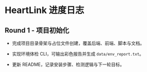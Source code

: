 <!-- 模块说明: HeartLink 项目进度日志，用于记录每轮迭代摘要。 -->
<!-- 行级注释: 一级标题标识文档用途。 -->
# HeartLink 进度日志

<!-- 行级注释: Round 1 小节标题。 -->
## Round 1 - 项目初始化
<!-- 行级注释: 列表项总结目录搭建成果。 -->
- 完成项目目录骨架与占位文件创建，覆盖后端、前端、脚本与文档。
<!-- 行级注释: 列表项总结 CLI 功能。 -->
- 实现环境体检 CLI，可输出彩色报告并生成 `data/env_report.txt`。
<!-- 行级注释: 列表项总结文档更新。 -->
- 更新 README，记录安装步骤、检测逻辑与下一轮目标。

